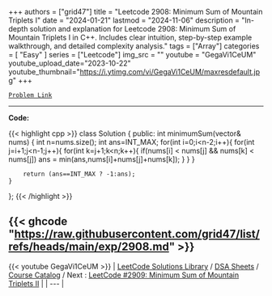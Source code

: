 
+++
authors = ["grid47"]
title = "Leetcode 2908: Minimum Sum of Mountain Triplets I"
date = "2024-01-21"
lastmod = "2024-11-06"
description = "In-depth solution and explanation for Leetcode 2908: Minimum Sum of Mountain Triplets I in C++. Includes clear intuition, step-by-step example walkthrough, and detailed complexity analysis."
tags = ["Array"]
categories = [
    "Easy"
]
series = ["Leetcode"]
img_src = ""
youtube = "GegaVi1CeUM"
youtube_upload_date="2023-10-22"
youtube_thumbnail="https://i.ytimg.com/vi/GegaVi1CeUM/maxresdefault.jpg"
+++



[`Problem Link`](https://leetcode.com/problems/minimum-sum-of-mountain-triplets-i/description/)

---
**Code:**

{{< highlight cpp >}}
class Solution {
public:
    int minimumSum(vector<int>& nums) {
        int n=nums.size();
        int ans=INT_MAX;
        for(int i=0;i<n-2;i++){
            for(int j=i+1;j<n-1;j++){
                for(int k=j+1;k<n;k++){
                    if(nums[i] < nums[j] && nums[k] < nums[j]) ans = min(ans,nums[i]+nums[j]+nums[k]);
                }
            }
        }
        
        return (ans==INT_MAX ? -1:ans);
    }
};
{{< /highlight >}}

{{< ghcode "https://raw.githubusercontent.com/grid47/list/refs/heads/main/exp/2908.md" >}}
---
{{< youtube GegaVi1CeUM >}}
| [LeetCode Solutions Library](https://grid47.xyz/leetcode/) / [DSA Sheets](https://grid47.xyz/sheets/) / [Course Catalog](https://grid47.xyz/courses/) / Next : [LeetCode #2909: Minimum Sum of Mountain Triplets II](https://grid47.xyz/leetcode/solution-2909-minimum-sum-of-mountain-triplets-ii/) |
| --- |
